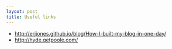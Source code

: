 ```yaml
---
layout: post
title: Useful links
---
```


* http://erjjones.github.io/blog/How-I-built-my-blog-in-one-day/
* http://hyde.getpoole.com/